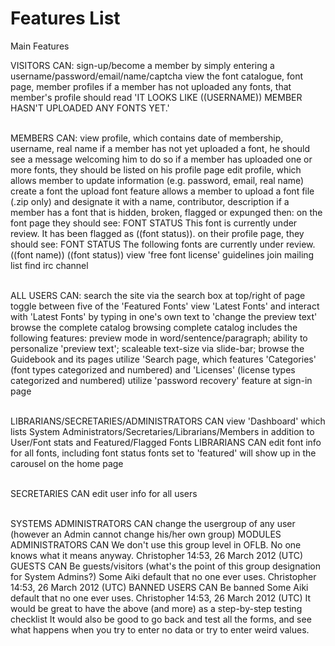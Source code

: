 <h1>Features List</h1>

Main Features <br>

VISITORS CAN:
sign-up/become a member by simply entering a username/password/email/name/captcha
view the font catalogue, font page, member profiles
if a member has not uploaded any fonts, that member's profile should read 'IT LOOKS LIKE ((USERNAME)) MEMBER HASN'T UPLOADED ANY FONTS YET.' <br><br>

MEMBERS CAN:
view profile, which contains date of membership, username, real name
if a member has not yet uploaded a font, he should see a message welcoming him to do so
if a member has uploaded one or more fonts, they should be listed on his profile page
edit profile, which allows member to update information (e.g. password, email, real name)
create a font
the upload font feature allows a member to upload a font file (.zip only) and designate it with a name, contributor, description
if a member has a font that is hidden, broken, flagged or expunged then:
on the font page they should see: FONT STATUS This font is currently under review. It has been flagged as ((font status)).
on their profile page, they should see: FONT STATUS The following fonts are currently under review. ((font name)) ((font status))
view 'free font license' guidelines
join mailing list
find irc channel <br><br>

ALL USERS CAN:
search the site via the search box at top/right of page
toggle between five of the 'Featured Fonts'
view 'Latest Fonts' and interact with 'Latest Fonts' by typing in one's own text to 'change the preview text'
browse the complete catalog
browsing complete catalog includes the following features: preview mode in word/sentence/paragraph; ability to personalize 'preview text'; scaleable text-size via slide-bar;
browse the Guidebook and its pages
utilize 'Search page, which features 'Categories' (font types categorized and numbered) and 'Licenses' (license types categorized and numbered)
utilize 'password recovery' feature at sign-in page <br><br>

LIBRARIANS/SECRETARIES/ADMINISTRATORS CAN
view 'Dashboard' which lists System Administrators/Secretaries/Librarians/Members in addition to User/Font stats and Featured/Flagged Fonts
LIBRARIANS CAN
edit font info for all fonts, including font status
fonts set to 'featured' will show up in the carousel on the home page <br><br>

SECRETARIES CAN
edit user info for all users <br><br>

SYSTEMS ADMINISTRATORS CAN
change the usergroup of any user (however an Admin cannot change his/her own group)
MODULES ADMINISTRATORS CAN
We don't use this group level in OFLB. No one knows what it means anyway. Christopher 14:53, 26 March 2012 (UTC)
GUESTS CAN
Be guests/visitors (what's the point of this group designation for System Admins?)
Some Aiki default that no one ever uses. Christopher 14:53, 26 March 2012 (UTC)
BANNED USERS CAN
Be banned
Some Aiki default that no one ever uses. Christopher 14:53, 26 March 2012 (UTC)
It would be great to have the above (and more) as a step-by-step testing checklist It would also be good to go back and test all the forms, and see what happens when you try to enter no data or try to enter weird values.